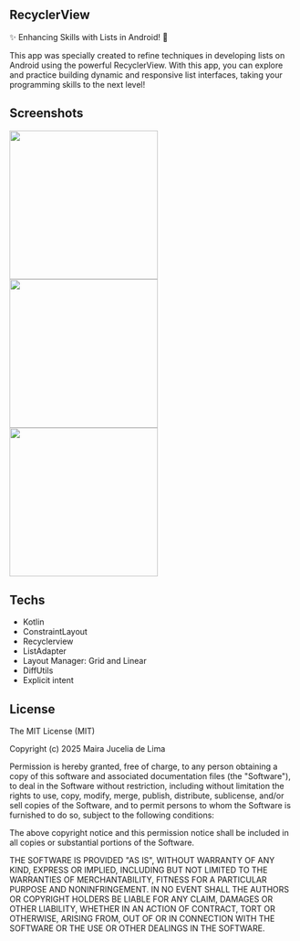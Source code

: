 ## RecyclerView
✨ Enhancing Skills with Lists in Android! 🚀

This app was specially created to refine techniques in developing lists on Android using the powerful RecyclerView. With this app, you can explore and practice building dynamic and responsive list interfaces, taking your programming skills to the next level!

## Screenshots
<img src = "https://github.com/user-attachments/assets/9e78f9ea-f6ec-48b6-a0d8-2e5a454f0160" width="260"/>

<img src = "https://github.com/user-attachments/assets/09d860b5-1d22-434f-b6b0-fd4f2f993004" width="260"/>

<img src = "https://github.com/user-attachments/assets/fc8a30fa-1a58-4cd0-9931-ee2b6fcc8e35" width="260"/>

## Techs
- Kotlin
- ConstraintLayout
- Recyclerview
- ListAdapter
- Layout Manager: Grid and Linear
- DiffUtils
- Explicit intent

## License
The MIT License (MIT)

Copyright (c) 2025 Maira Jucelia de Lima

Permission is hereby granted, free of charge, to any person obtaining a copy of
this software and associated documentation files (the "Software"), to deal in
the Software without restriction, including without limitation the rights to
use, copy, modify, merge, publish, distribute, sublicense, and/or sell copies of
the Software, and to permit persons to whom the Software is furnished to do so,
subject to the following conditions:

The above copyright notice and this permission notice shall be included in all
copies or substantial portions of the Software.

THE SOFTWARE IS PROVIDED "AS IS", WITHOUT WARRANTY OF ANY KIND, EXPRESS OR
IMPLIED, INCLUDING BUT NOT LIMITED TO THE WARRANTIES OF MERCHANTABILITY, FITNESS
FOR A PARTICULAR PURPOSE AND NONINFRINGEMENT. IN NO EVENT SHALL THE AUTHORS OR
COPYRIGHT HOLDERS BE LIABLE FOR ANY CLAIM, DAMAGES OR OTHER LIABILITY, WHETHER
IN AN ACTION OF CONTRACT, TORT OR OTHERWISE, ARISING FROM, OUT OF OR IN
CONNECTION WITH THE SOFTWARE OR THE USE OR OTHER DEALINGS IN THE SOFTWARE.
